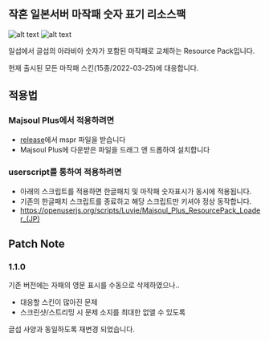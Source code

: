 ## 작혼 일본서버 마작패 숫자 표기 리소스팩

![alt text](https://github.com/luviels/majsoulEngTiles/blob/main/preview/preview_1.png?raw=true)
![alt text](https://github.com/luviels/majsoulEngTiles/blob/main/preview/preview_2.png?raw=true)

일섭에서 글섭의 아라비아 숫자가 포함된 마작패로 교체하는 Resource Pack입니다.

현재 출시된 모든 마작패 스킨(15종/2022-03-25)에 대응합니다.

## 적용법
### Majsoul Plus에서 적용하려면
- [release](https://github.com/luviels/majsoulEngTiles/releases)에서 mspr 파일을 받습니다
- Majsoul Plus에 다운받은 파일을 드래그 앤 드롭하여 설치합니다

### userscript를 통하여 적용하려면 
- 아래의 스크립트를 적용하면 한글패치 및 마작패 숫자표시가 동시에 적용됩니다.
- 기존의 한글패치 스크립트를 종료하고 해당 스크립트만 키셔야 정상 동작합니다.
- https://openuserjs.org/scripts/Luvie/Majsoul_Plus_ResourcePack_Loader_(JP)

## Patch Note
### 1.1.0
기존 버전에는 자패의 영문 표시를 수동으로 삭제하였으나..
- 대응할 스킨이 많아진 문제
- 스크린샷/스트리밍 시 문제 소지를 최대한 없앨 수 있도록
 
글섭 사양과 동일하도록 재변경 되었습니다.

